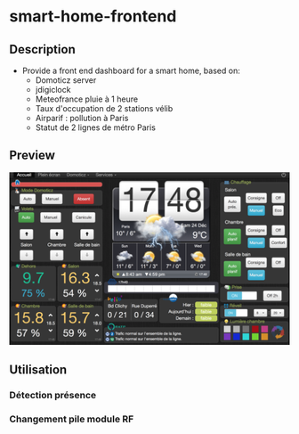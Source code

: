 # smart-home-frontend

## Description
* Provide a front end dashboard for a smart home, based on:
  * Domoticz server
  * jdigiclock
  * Meteofrance pluie à 1 heure
  * Taux d'occupation de 2 stations vélib
  * Airparif : pollution à Paris
  * Statut de 2 lignes de métro Paris

## Preview
![alt tag](screenshot.png)


## Utilisation
### Détection présence

### Changement pile module RF

